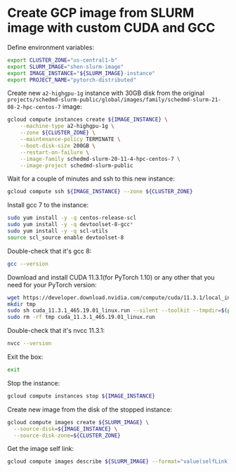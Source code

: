 # Create GCP image from SLURM image with custom CUDA and GCC

Define environment variables:
```bash
export CLUSTER_ZONE="us-central1-b"
export SLURM_IMAGE="shen-slurm-image"
export IMAGE_INSTANCE="${SLURM_IMAGE}-instance"
export PROJECT_NAME="pytorch-distributed"
```

Create new `a2-highgpu-1g` instance with 30GB disk from the original `projects/schedmd-slurm-public/global/images/family/schedmd-slurm-21-08-2-hpc-centos-7` image:
```bash
gcloud compute instances create ${IMAGE_INSTANCE} \
	--machine-type a2-highgpu-1g \
	--zone ${CLUSTER_ZONE} \
	--maintenance-policy TERMINATE \
	--boot-disk-size 200GB \
	--restart-on-failure \
	--image-family schedmd-slurm-20-11-4-hpc-centos-7 \
	--image-project schedmd-slurm-public
```

Wait for a couple of minutes and ssh to this new instance:
```bash
gcloud compute ssh ${IMAGE_INSTANCE} --zone ${CLUSTER_ZONE}
```

Install gcc 7 to the instance:
```bash
sudo yum install -y -q centos-release-scl
sudo yum install -y -q devtoolset-8-gcc*
sudo yum install -y -q scl-utils
source scl_source enable devtoolset-8
```

Double-check that it's gcc 8:
```bash
gcc --version
```

Download and install CUDA 11.3.1(for PyTorch 1.10) or any other that you need for your PyTorch version:
```bash
wget https://developer.download.nvidia.com/compute/cuda/11.3.1/local_installers/cuda_11.3.1_465.19.01_linux.run
mkdir tmp
sudo sh cuda_11.3.1_465.19.01_linux.run --silent --toolkit --tmpdir=$(pwd)/tmp
sudo rm -rf tmp cuda_11.3.1_465.19.01_linux.run
```

Double-check that it's nvcc 11.3.1:
```bash
nvcc --version
```

Exit the box:
```bash
exit
```

Stop the instance:
```bash
gcloud compute instances stop ${IMAGE_INSTANCE}
```

Create new image from the disk of the stopped instance:
```bash
gcloud compute images create ${SLURM_IMAGE} \
  --source-disk=${IMAGE_INSTANCE} \
  --source-disk-zone=${CLUSTER_ZONE}
```

Get the image self link:
```bash
gcloud compute images describe ${SLURM_IMAGE} --format="value(selfLink)"
```
